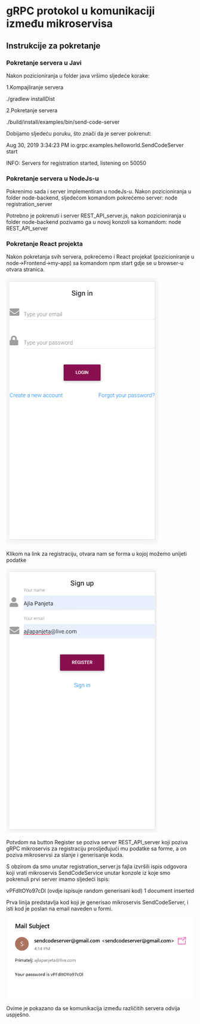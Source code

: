 ﻿# gRPC protokol u komunikaciji između mikroservisa
 
## Instrukcije za pokretanje 

### Pokretanje servera u Javi

Nakon pozicioniranja u folder java vršimo sljedeće korake:

1.Kompajliranje servera

./gradlew installDist

2.Pokretanje servera

./build/install/examples/bin/send-code-server

Dobijamo sljedeću poruku, što znači da je server pokrenut:

Aug 30, 2019 3:34:23 PM io.grpc.examples.helloworld.SendCodeServer start

INFO: Servers for registration started, listening on 50050 

### Pokretanje servera u NodeJs-u

Pokrenimo sada i server implementiran u nodeJs-u. Nakon pozicioniranja u folder node-backend, sljedećom komandom pokrećemo server:
node registration_server

Potrebno je pokrenuti i server REST_API_server.js, nakon pozicioniranja u folder node-backend pozivamo ga u novoj konzoli sa komandom:
node REST_API_server

### Pokretanje React projekta

Nakon pokretanja svih servera, pokrećemo i React projekat (pozicioniranje u node->Frontend->my-app) sa komandom npm start gdje se u browser-u otvara stranica. 

![alt text](https://github.com/apanjeta2/grpc-communication/blob/master/signin.png)

Klikom na link za registraciju, otvara nam se forma u kojoj možemo unijeti podatke 

![alt text](https://github.com/apanjeta2/grpc-communication/blob/master/signup.png)

Potvdom na button Register se poziva server REST_API_server koji poziva gRPC mikroservis za registraciju prosljeđujući mu podatke sa forme, a on poziva mikroservsi za slanje i generisanje koda.

S obzirom da smo unutar registration_server.js fajla izvršili ispis odgovora koji vrati mikroservis SendCodeService unutar konzole iz koje smo pokrenuli prvi server imamo sljedeći ispis:

vPFdItOYo97cDl (ovdje ispisuje random generisani kod)
1 document inserted

Prva linija predstavlja kod koji je generisao mikroservis SendCodeServer, i isti kod je poslan na email naveden u formi.

![alt text](https://github.com/apanjeta2/grpc-communication/blob/master/mail.png)
 
Ovime je pokazano da se komunikacija između različitih servera odvija uspješno.
